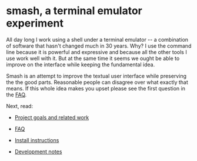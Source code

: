 # smash, a terminal emulator experiment

All day long I work using a shell under a terminal emulator -- a
combination of software that hasn't changed much in 30 years. Why? I
use the command line because it is powerful and expressive and because
all the other tools I use work well with it. But at the same time it
seems we ought be able to improve on the interface while keeping the
fundamental idea.

Smash is an attempt to improve the textual user interface while
preserving the the good parts. Reasonable people can disagree over
what exactly that means. If this whole idea makes you upset please
see the first question in the [FAQ](docs/faq.md).

Next, read:

- [Project goals and related work](docs/goals.md)
- [FAQ](docs/faq.md)

- [Install instructions](docs/install.md)
- [Development notes](docs/development.md)
